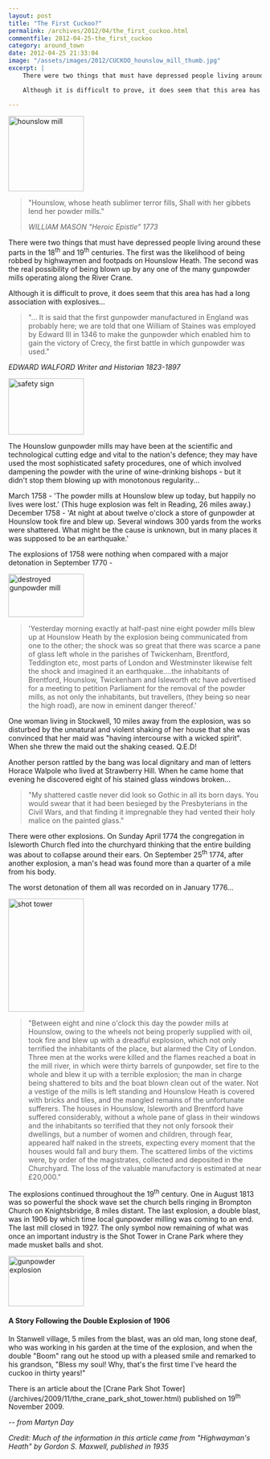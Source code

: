 ```yaml
---
layout: post
title: "The First Cuckoo?"
permalink: /archives/2012/04/the_first_cuckoo.html
commentfile: 2012-04-25-the_first_cuckoo
category: around_town
date: 2012-04-25 21:33:04
image: "/assets/images/2012/CUCKOO_hounslow_mill_thumb.jpg"
excerpt: |
    There were two things that must have depressed people living around these parts in the 18<sup>th</sup> and 19<sup>th</sup> centuries. The first was the likelihood of being robbed by highwaymen and footpads on Hounslow Heath. The second was the real possibility of being blown up by any one of the many gunpowder mills operating along the River Crane.

    Although it is difficult to prove, it does seem that this area has had a long association with explosives...

---
```


<a href="/assets/images/2012/CUCKOO_hounslow_mill.jpg" title="See larger version of - hounslow mill"><img src="/assets/images/2012/CUCKOO_hounslow_mill_thumb.jpg" width="150" height="150" alt="hounslow mill" class="right" /></a>

> "Hounslow, whose heath sublimer terror fills,
>  Shall with her gibbets lend her powder mills."
>
> <cite>WILLIAM MASON "Heroic Epistle" 1773</cite>

There were two things that must have depressed people living around these parts in the 18<sup>th</sup> and 19<sup>th</sup> centuries. The first was the likelihood of being robbed by highwaymen and footpads on Hounslow Heath. The second was the real possibility of being blown up by any one of the many gunpowder mills operating along the River Crane.

Although it is difficult to prove, it does seem that this area has had a long association with explosives...

> "... It is said that the first gunpowder manufactured in England was probably here; we are told that one William of Staines was employed by Edward III in 1346 to make the gunpowder which enabled him to gain the victory of Crecy, the first battle in which gunpowder was used."

<cite>EDWARD WALFORD Writer and Historian 1823-1897</cite>

<a href="/assets/images/2012/CUCKOO_safety_sign.jpg" title="See larger version of - safety sign"><img src="/assets/images/2012/CUCKOO_safety_sign_thumb.jpg" width="150" height="112" alt="safety sign" class="photo right" /></a>

The Hounslow gunpowder mills may have been at the scientific and technological cutting edge and vital to the nation's defence; they may have used the most sophisticated safety procedures, one of which involved dampening the powder with the urine of wine-drinking bishops - but it didn't stop them blowing up with monotonous regularity...

March 1758 - 'The powder mills at Hounslow blew up today, but happily no lives were lost.' (This huge explosion was felt in Reading, 26 miles away.)
December 1758 - 'At night at about twelve o'clock a store of gunpowder at Hounslow took fire and blew up. Several windows 300 yards from the works were shattered. What might be the cause is unknown, but in many places it was supposed to be an earthquake.'

The explosions of 1758 were nothing when compared with a major detonation in September 1770 -

<a href="/assets/images/2012/CUCKOO_destroyed_gunpodwer_mill.jpg" title="See larger version of - destroyed gunpowder mill"><img src="/assets/images/2012/CUCKOO_destroyed_gunpodwer_mill_thumb.jpg" width="150" height="86" alt="destroyed gunpowder mill" class="photo right" /></a>

> 'Yesterday morning exactly at half-past nine eight powder mills blew up at Hounslow Heath by the explosion being communicated from one to the other; the shock was so great that there was scarce a pane of glass left whole in the parishes of Twickenham, Brentford, Teddington etc, most parts of London and Westminster likewise felt the shock and imagined it an earthquake....the inhabitants of Brentford, Hounslow, Twickenham and Isleworth etc have advertised for a meeting to petition Parliament for the removal of the powder mills, as not only the inhabitants, but travellers, (they being so near the high road), are now in eminent danger thereof.'

One woman living in Stockwell, 10 miles away from the explosion, was so disturbed by the unnatural and violent shaking of her house that she was convinced that her maid was "having intercourse with a wicked spirit". When she threw the maid out the shaking ceased. Q.E.D!

Another person rattled by the bang was local dignitary and man of letters Horace Walpole who lived at Strawberry Hill. When he came home that evening he discovered eight of his stained glass windows broken...

> "My shattered castle never did look so Gothic in all its born days. You would swear that it had been besieged by the Presbyterians in the Civil Wars, and that finding it impregnable they had vented their holy malice on the painted glass."

There were other explosions. On Sunday April 1774 the congregation in Isleworth Church fled into the churchyard thinking that the entire building was about to collapse around their ears. On September 25<sup>th</sup> 1774, after another explosion, a man's head was found more than a quarter of a mile from his body.

The worst detonation of them all was recorded on in January 1776...

<a href="/assets/images/2012/CUCKOO_shot_tower.png" title="See larger version of - shot tower"><img src="/assets/images/2012/CUCKOO_shot_tower_thumb.png" width="150" height="225" alt="shot tower" class="photo right" /></a>

> "Between eight and nine o'clock this day the powder mills at Hounslow, owing to the wheels not being properly supplied with oil, took fire and blew up with a dreadful explosion, which not only terrified the inhabitants of the place, but alarmed the City of London. Three men at the works were killed and the flames reached a boat in the mill river, in which were thirty barrels of gunpowder, set fire to the whole and blew it up with a terrible explosion; the man in charge being shattered to bits and the boat blown clean out of the water. Not a vestige of the mills is left standing and Hounslow Heath is covered with bricks and tiles, and the mangled remains of the unfortunate sufferers. The houses in Hounslow, Isleworth and Brentford have suffered considerably, without a whole pane of glass in their windows and the inhabitants so terrified that they not only forsook their dwellings, but a number of women and children, through fear, appeared half naked in the streets, expecting every moment that the houses would fall and bury them. The scattered limbs of the victims were, by order of the magistrates, collected and deposited in the Churchyard. The loss of the valuable manufactory is estimated at near £20,000."

The explosions continued throughout the 19<sup>th</sup> century. One in August 1813 was so powerful the shock wave set the church bells ringing in Brompton Church on Knightsbridge, 8 miles distant. The last explosion, a double blast, was in 1906 by which time local gunpowder milling was coming to an end. The last mill closed in 1927. The only symbol now remaining of what was once an important industry is the Shot Tower in Crane Park where they made musket balls and shot.

<div markdown="1" class="box">
<a href="/assets/images/2012/CUCKOO_gunpowder_explosion.jpg" title="See larger version of - gunpowder explosion"><img src="/assets/images/2012/CUCKOO_gunpowder_explosion_thumb.jpg" width="150" height="100" alt="gunpowder explosion" class="photo right" /></a>

#### A Story Following the Double Explosion of 1906

In Stanwell village, 5 miles from the blast, was an old man, long stone deaf, who was working in his garden at the time of the explosion, and when the double "Boom" rang out he stood up with a pleased smile and remarked to his grandson, "Bless my soul! Why, that's the first time I've heard the cuckoo in thirty years!"

</div>
There is an article about the [Crane Park Shot Tower](/archives/2009/11/the_crane_park_shot_tower.html) published on 19<sup>th</sup> November 2009.

<cite>-- from Martyn Day</cite>

*Credit: Much of the information in this article came from "Highwayman's Heath" by Gordon S. Maxwell, published in 1935*
